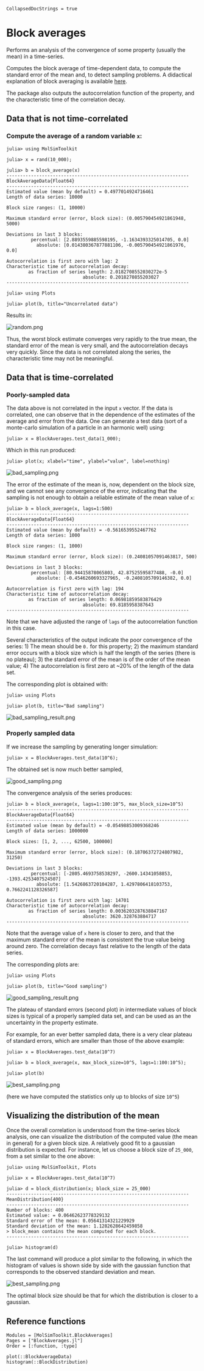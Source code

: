 ```@meta
CollapsedDocStrings = true
```
# Block averages

Performs an analysis of the convergence of some property (usually the mean) in a time-series. 

Computes the block average of time-dependent data, to compute the standard error of the mean and, to detect sampling problems. A didactical explanation of block averaging is available [here](http://sachinashanbhag.blogspot.com/2013/08/block-averaging-estimating-uncertainty.html).  

The package also outputs the autocorrelation function of the property, and the characteristic time of the correlation
decay. 

## Data that is not time-correlated

### Compute the average of a random variable `x`:

```julia-repl
julia> using MolSimToolkit 

julia> x = rand(10_000);

julia> b = block_average(x)
-------------------------------------------------------------------
BlockAverageData{Float64}
-------------------------------------------------------------------
Estimated value (mean by default) = 0.4977014924716461
Length of data series: 10000

Block size ranges: (1, 10000)

Maximum standard error (error, block size): (0.005790454921861948, 5000)

Deviations in last 3 blocks:
         percentual: [2.8893559885598195, -1.1634393325014705, 0.0]  
           absolute: [0.014380367877881106, -0.005790454921861976, 0.0]  

Autocorrelation is first zero with lag: 2
Characteristic time of autocorrelation decay: 
        as fraction of series length: 2.0182708552030272e-5
                            absolute: 0.2018270855203027
-------------------------------------------------------------------

julia> using Plots

julia> plot(b, title="Uncorrelated data")
```

Results in:

![random.png](./images/block_averages/random.png)

Thus, the worst block estimate converges very rapidly to the true mean, the standard error of the mean is very small, and the autocorrelation decays very quickly. Since the data is not correlated along the series, the characteristic time may not be meaningful. 

## Data that is time-correlated

### Poorly-sampled data

The data above is not correlated in the input `x` vector. If the data is correlated, one can observe that in the dependence of the estimates of the average and error from the data. One can generate a test data (sort of a monte-carlo simulation of a particle in an harmonic well) using:

```julia-repl
julia> x = BlockAverages.test_data(1_000);
```
Which in this run produced:

```julia-repl
julia> plot(x; xlabel="time", ylabel="value", label=nothing)
```

![bad_sampling.png](./images/block_averages/bad_sampling.png)

The error of the estimate of the mean is, now, dependent on the block size, and we cannot see any convergence of the error, indicating that the sampling is not enough to obtain a reliable estimate of the mean value of `x`:  

```julia-repl
julia> b = block_average(x, lags=1:500)
-------------------------------------------------------------------
BlockAverageData{Float64}
-------------------------------------------------------------------
Estimated value (mean by default) = -0.5616539552467762
Length of data series: 1000

Block size ranges: (1, 1000)

Maximum standard error (error, block size): (0.24081057091463817, 500)

Deviations in last 3 blocks:
         percentual: [80.94415878065803, 42.87525595877488, -0.0]  
           absolute: [-0.4546260693327965, -0.2408105709146382, 0.0]  

Autocorrelation is first zero with lag: 194
Characteristic time of autocorrelation decay: 
        as fraction of series length: 0.06981859583876429
                            absolute: 69.8185958387643
-------------------------------------------------------------------
```

Note that we have adjusted the range of `lags` of the autocorrelation function in this case.

Several characteristics of the output indicate the poor convergence of the series: 1) The mean should be `0.` for this property; 2) the maximum standard error occurs with a block size which is half the length of the series (there is no plateau); 3) the standard error of the mean is of the order of the mean value; 4) The autocorrelation is first zero at ~20% of the length of the data set. 

The corresponding plot is obtained with:
```julia-repl
julia> using Plots

julia> plot(b, title="Bad sampling")
```

![bad_sampling_result.png](./images/block_averages/bad_sampling_result.png)

### Properly sampled data

If we increase the sampling by generating longer simulation:
```julia-repl
julia> x = BlockAverages.test_data(10^6);
```

The obtained set is now much better sampled,

![good_sampling.png](./images/block_averages/good_sampling.png)

The convergence analysis of the series produces:
```julia-repl
julia> b = block_average(x, lags=1:100:10^5, max_block_size=10^5)
-------------------------------------------------------------------
BlockAverageData{Float64}
-------------------------------------------------------------------
Estimated value (mean by default) = -0.05498853009368246
Length of data series: 1000000

Block sizes: [1, 2, ..., 62500, 100000]

Maximum standard error (error, block size): (0.18706372724807982, 31250)

Deviations in last 3 blocks:
         percentual: [-2805.4693758538297, -2600.14341058853, -1393.4253407524507]  
           absolute: [1.5426863720104287, 1.4297806418103753, 0.7662241128326587]  

Autocorrelation is first zero with lag: 14701
Characteristic time of autocorrelation decay: 
        as fraction of series length: 0.0036203287638847167
                            absolute: 3620.328763884717
-------------------------------------------------------------------
```

Note that the average value of `x` here is closer to zero, and that the maximum standard error of the mean is consistent the true value being around zero. The correlation decays fast relative to the length of the data series.

The corresponding plots are:

```julia-repl
julia> using Plots

julia> plot(b, title="Good sampling")
```

![good_sampling_result.png](./images/block_averages/good_sampling_result.png)

The plateau of standard errors (second plot) in intermediate values of block sizes is typical of a properly sampled data set, and can be used as an the uncertainty in the property estimate. 

For example, for an ever better sampled data, there is a very clear plateau of standard errors, which are smaller than those of the above example:

```julia-repl
julia> x = BlockAverages.test_data(10^7)

julia> b = block_average(x, max_block_size=10^5, lags=1:100:10^5);

julia> plot(b)
```

![best_sampling.png](./images/block_averages/best_sampling.png)

(here we have computed the statistics only up to blocks of size `10^5`)

## Visualizing the distribution of the mean

Once the overall correlation is understood from the time-series block analysis, one can 
visualize the distribution of the computed value (the mean in general) for a given
block size. A relatively good fit to a gaussian distribution is expected. For instance,
let us choose a block size of `25_000`, from a set similar to the one above:

```julia-repl
julia> using MolSimToolkit, Plots

julia> x = BlockAverages.test_data(10^7) 

julia> d = block_distribution(x; block_size = 25_000)
-------------------------------------------------------------------
MeanDistribution{400}
-------------------------------------------------------------------
Number of blocks: 400
Estimated value: = 0.06462623778329132
Standard error of the mean: 0.05641314321229929
Standard deviation of the mean: 1.1282628642459858
> block_mean contains the mean computed for each block.
-------------------------------------------------------------------

julia> histogram(d)
```

The last command will produce a plot similar to the following, in which the histogram
of values is shown side by side with the gaussian function that corresponds to the 
observed standard deviation and mean.

![best_sampling.png](./images/block_averages/mean_distribution.svg)

The optimal block size should be that for which the distribution is closer to a gaussian.

## Reference functions

```@autodocs
Modules = [MolSimToolkit.BlockAverages]
Pages = ["BlockAverages.jl"]
Order = [:function, :type]
```

```@docs
plot(::BlockAverageData)
histogram(::BlockDistribution)
```

